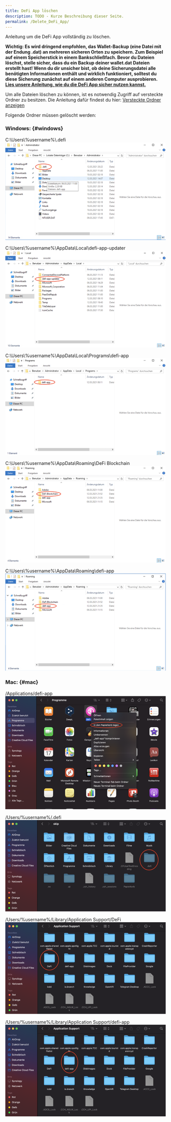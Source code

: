 ```yaml
---
title: DeFi App löschen
description: TODO - Kurze Beschreibung dieser Seite.
permalink: /Delete_DeFi_App/
---
```


Anleitung um die DeFi App vollständig zu löschen.

**Wichtig: Es wird dringend empfohlen, das Wallet-Backup (eine Datei mit der Endung .dat) an mehreren sicheren Orten zu speichern. Zum Beispiel auf einem Speicherstick in einem Bankschließfach. Bevor du Dateien löschst, stelle sicher, dass du ein Backup deiner wallet.dat Dateien erstellt hast! Wenn du dir unsicher bist, ob deine Sicherungsdatei alle benötigten Informationen enthält und wirklich funktioniert, solltest du diese Sicherung zunächst auf einem anderen Computer ausprobieren. [Lies unsere Anleitung, wie du die DeFi App sicher nutzen kannst.](./Suggestion_for_using_the_DeFi_app.md)**

Um alle Dateien löschen zu können, ist es notwendig Zugriff auf versteckte Ordner zu besitzen. Die Anleitung dafür findest du hier: [Versteckte Ordner anzeigen](./Show_hidden_folders.md)

Folgende Ordner müssen gelöscht werden:

### Windows: {#windows}

C:\Users\\%username%\\.defi
![C:\Users\\%username%\\.defi](./../media/deletedefiapp_DE_01.png)

C:\Users\\%username%\AppData\Local\defi-app-updater
![C:\Users\\%username%\AppData\Local\defi-app-updater](./../media/deletedefiapp_DE_02.png)

C:\Users\\%username%\AppData\Local\Programs\defi-app
![C:\Users\\%username%\AppData\Local\Programs\defi-app](./../media/deletedefiapp_DE_03.png)

C:\Users\\%username%\AppData\Roaming\DeFi Blockchain
![C:\Users\\%username%\AppData\Roaming\DeFi Blockchain](./../media/deletedefiapp_DE_04.png)

C:\Users\\%username%\AppData\Roaming\defi-app
![C:\Users\\%username%\AppData\Roaming\defi-app](./../media/deletedefiapp_DE_05.png)

### Mac: {#mac}

/Applications/defi-app
![/Applications/defi-app](./../media/deletedefiapp_DE_06.png)

/Users/%username%/.defi
![/Users/%username%/.defi](./../media/deletedefiapp_DE_07.png)

/Users/%username%/Library/Application Support/DeFi
![/Users/%username%/Library/Application Support/DeFi](./../media/deletedefiapp_DE_08.png)

/Users/%username%/Library/Application Support/defi-app
![/Users/%username%/Library/Application Support/defi-app](./../media/deletedefiapp_DE_09.png)
